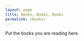 ```yaml
---
layout: page
title: Books, Books, Books
permalink: /books/
---
```


Put the books you are reading here.